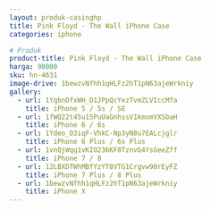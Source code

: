 ```yaml
---
layout: produk-casinghp
title: Pink Floyd - The Wall iPhone Case
categories: iphone

# Produk
product-title: Pink Floyd - The Wall iPhone Case
harga: 90000
sku: hn-4631
image-drive: 1bewzvNfhh1qHLFz2hT1pN63ajeWrkniy
gallery:
  - url: 1YqbnOfxWH_D1JPpQcYezTvmZLVIccMfa
    title: iPhone 5 / 5s / SE
  - url: 1fWQ22t45u15PuUaGnhssV1kmvmVXSbaH
    title: iPhone 6 / 6s
  - url: 1Ydeo_D3iqF-VhkC-Np3yN8u7EALcjglr
    title: iPhone 6 Plus / 6s Plus
  - url: 1vnQjWqq1vKIO236KF8Tznvb4YsGeeZff
    title: iPhone 7 / 8
  - url: 12LBXDTWhMBfYzYT8VTG1Crgvw90rEyFZ
    title: iPhone 7 Plus / 8 Plus
  - url: 1bewzvNfhh1qHLFz2hT1pN63ajeWrkniy
    title: iPhone X
---
```

